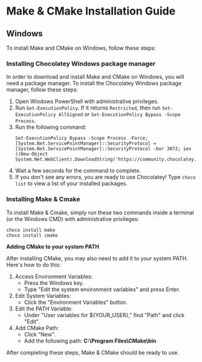 # Make & CMake Installation Guide
## Windows

To install Make and CMake on Windows, follow these steps:

### Installing Chocolatey Windows package manager
In order to download and install Make and CMake on Windows, you will need a package manager. To install the Chocolatey Windows package manager, follow these steps:
1. Open Windows PowerShell with administrative privileges.
2. Run `Get-ExecutionPolicy`. If it returns `Restricted`, then run `Set-ExecutionPolicy AllSigned` or `Set-ExecutionPolicy Bypass -Scope Process`.
3. Run the following command:
    ```shell
    Set-ExecutionPolicy Bypass -Scope Process -Force; [System.Net.ServicePointManager]::SecurityProtocol = [System.Net.ServicePointManager]::SecurityProtocol -bor 3072; iex ((New-Object System.Net.WebClient).DownloadString('https://community.chocolatey.org/install.ps1'))
4. Wait a few seconds for the command to complete.
5. If you don't see any errors, you are ready to use Chocolatey! Type `choco list` to view a list of your installed packages.

### Installing Make & Cmake
To install Make & Cmake, simply run these two commands inside a terminal (or the Windows CMD) with administrative privileges:

    choco install make
    choco install cmake

**Adding CMake to your system PATH**

After installing CMake, you may also need to add it to your system PATH. Here's how to do this:

1. Access Environment Variables:
    * Press the Windows key.
    * Type "Edit the system environment variables" and press Enter.
2. Edit System Variables:
    * Click the "Environment Variables" button.
3. Edit the PATH Variable:
    * Under "User variables for ${YOUR_USER}," find "Path" and click "Edit".
4. Add CMake Path:
    * Click "New".
    * Add the following path: **C:\Program Files\CMake\bin**

After completing these steps, Make & CMake should be ready to use.